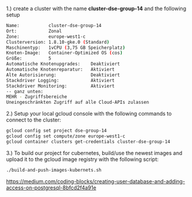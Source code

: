 1.) create a cluster with the name **cluster-dse-group-14** and the following setup
```bash
Name:           cluster-dse-group-14
Ort:            Zonal
Zone:           europe-west1-c
Clusterversion: 1.8.10-gke.0 (Standard)
Maschinentyp:   1vCPU (3,75 GB Speicherplatz)
Knoten-Image:   Container-Optimized OS (cos)
Größe:          5
Automatische Knotenupgrades:    Deaktiviert
Automatische Knotenreparatur:   Aktiviert
Alte Autorisierung:             Deaktiviert
Stackdriver Logging:            Aktiviert
Stackdriver Monitoring:         Aktiviert
-- ganz unten:
MEHR - Zugriffsbereiche
Uneingeschränkten Zugriff auf alle Cloud-APIs zulassen
```

2.) Setup your local gcloud console with the following commands to connect to the cluster:
```bash
gcloud config set project dse-group-14
gcloud config set compute/zone europe-west1-c
gcloud container clusters get-credentials cluster-dse-group-14
```

3.) To build our project for cubernetes, build/use the newest images and upload it to the gcloud image registry with the following script:
```bash
./build-and-push-images-kubernets.sh
```


https://medium.com/coding-blocks/creating-user-database-and-adding-access-on-postgresql-8bfcd2f4a91e







